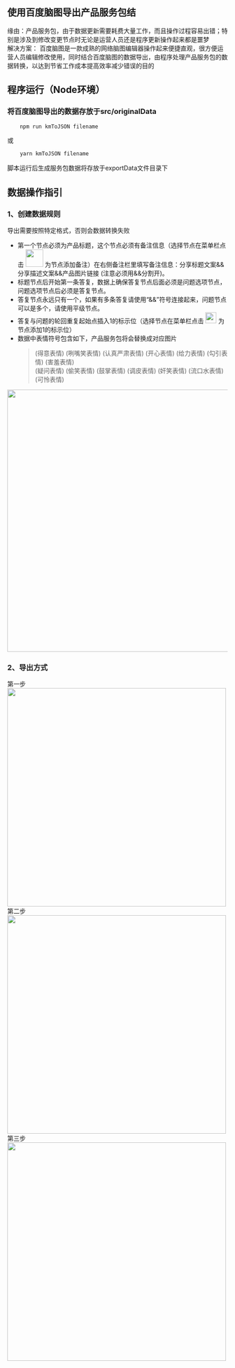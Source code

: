 ## 使用百度脑图导出产品服务包结
缘由：产品服务包，由于数据更新需要耗费大量工作，而且操作过程容易出错；特别是涉及到修改变更节点时无论是运营人员还是程序更新操作起来都是噩梦       
解决方案： 百度脑图是一款成熟的网络脑图编辑器操作起来便捷直观，很方便运营人员编辑修改使用，同时结合百度脑图的数据导出，由程序处理产品服务包的数据转换，以达到节省工作成本提高效率减少错误的目的       

## 程序运行（Node环境）
### 将百度脑图导出的数据存放于src/originalData     
```sh
    npm run kmToJSON filename
```
或

```sh
    yarn kmToJSON filename
```
脚本运行后生成服务包数据将存放于exportData文件目录下      

## 数据操作指引
### 1、创建数据规则
导出需要按照特定格式，否则会数据转换失败       
* 第一个节点必须为产品标题，这个节点必须有备注信息（选择节点在菜单栏点击  <img src="https://raw.githubusercontent.com/eightfeet/xmltojson/master/src/assets/beizhu.png" width="40" />  为节点添加备注）在右侧备注栏里填写备注信息：分享标题文案&&分享描述文案&&产品图片链接 (注意必须用&&分割开)。       
* 标题节点后开始第一条答复，数据上确保答复节点后面必须是问题选项节点，问题选项节点后必须是答复节点。       
* 答复节点永远只有一个，如果有多条答复请使用“&&”符号连接起来，问题节点可以是多个，请使用平级节点。   
* 答复与问题的轮回重复起始点插入1的标示位（选择节点在菜单栏点击  <img src="https://raw.githubusercontent.com/eightfeet/xmltojson/master/src/assets/tag.png" width="25" />  为节点添加1的标示位）   
* 数据中表情符号包含如下，产品服务包将会替换成对应图片                     
    > (得意表情)   (咧嘴笑表情)    (认真严肃表情)    (开心表情)    (给力表情)   (勾引表情)   (害羞表情)         
    > (疑问表情)   (偷笑表情)   (鼓掌表情)   (调皮表情)   (奸笑表情)   (流口水表情)    (可怜表情)           

<img src="https://raw.githubusercontent.com/eightfeet/xmltojson/master/src/assets/sjjg.png" width="600" />

### 2、导出方式
第一步      
<img src="https://raw.githubusercontent.com/eightfeet/xmltojson/master/src/assets/step1.png" width="500" />      
第二步      
<img src="https://raw.githubusercontent.com/eightfeet/xmltojson/master/src/assets/step2.png" width="500" />      
第三步      
<img src="https://raw.githubusercontent.com/eightfeet/xmltojson/master/src/assets/step3.png" width="500" />      
